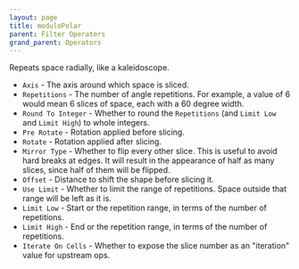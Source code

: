 ```yaml
---
layout: page
title: moduloPolar
parent: Filter Operators
grand_parent: Operators
---
```


Repeats space radially, like a kaleidoscope.

* `Axis` - The axis around which space is sliced.
* `Repetitions` - The number of angle repetitions. For example, a value of 6 would mean 6 slices of space, each with a 60 degree width.
* `Round To Integer` - Whether to round the `Repetitions` (and `Limit Low` and `Limit High`) to whole integers.
* `Pre Rotate` - Rotation applied before slicing.
* `Rotate` - Rotation applied after slicing.
* `Mirror Type` - Whether to flip every other slice. This is useful to avoid hard breaks at edges. It will result in the appearance of half as many slices, since half of them will be flipped.
* `Offset` - Distance to shift the shape before slicing it.
* `Use Limit` - Whether to limit the range of repetitions. Space outside that range will be left as it is.
* `Limit Low` - Start or the repetition range, in terms of the number of repetitions.
* `Limit High` - End or the repetition range, in terms of the number of repetitions.
* `Iterate On Cells` - Whether to expose the slice number as an "iteration" value for upstream ops.
